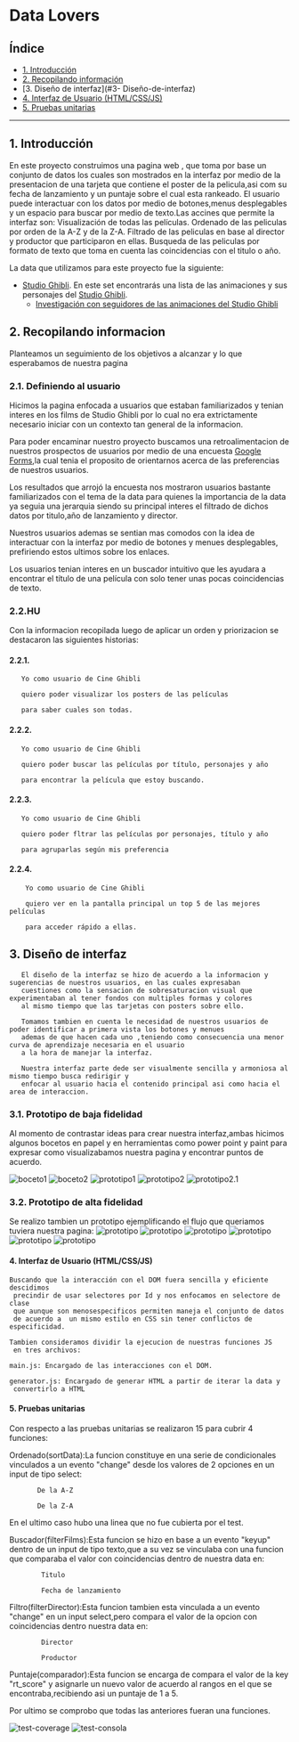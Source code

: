 # Data Lovers

## Índice

* [1. Introducción](#1-Introducción)
* [2. Recopilando información](#2-recopilando-información)
* [3. Diseño de interfaz](#3- Diseño-de-interfaz)
* [4. Interfaz de Usuario (HTML/CSS/JS)](#4-Implementación-de-la-Interfaz-de-Usuario-(HTML/CSS/JS))
* [5.  Pruebas unitarias](#5-Pruebas-unitarias)

***

## 1. Introducción


En este proyecto construimos una pagina web , que toma por base un conjunto de datos los cuales son mostrados en la interfaz por medio de la presentacion de una tarjeta que contiene el poster de la pelicula,asi com su fecha de lanzamiento y un puntaje sobre el cual esta rankeado.
El usuario puede interactuar con los datos por medio de botones,menus desplegables y un espacio para buscar por medio de texto.Las accines que permite  la interfaz son:
              Visualización de todas las películas.
               Ordenado de las peliculas por orden de la A-Z y de la Z-A.
               Filtrado de las peliculas en base al director y productor que participaron en ellas.
               Busqueda de las peliculas por formato de texto que toma en cuenta las coincidencias con el titulo o año.
               
La data que utilizamos para este proyecto fue la siguiente:              

* [Studio Ghibli](src/data/ghibli/ghibli.json).
  En este set encontrarás una lista de las animaciones y sus personajes del
  [Studio Ghibli](https://ghiblicollection.com/).
  - [Investigación con seguidores de las animaciones del Studio Ghibli](src/data/ghibli/README.md)




## 2. Recopilando informacion

Planteamos un seguimiento de los objetivos a alcanzar y lo que esperabamos de nuestra pagina

### 2.1. Definiendo al usuario

Hicimos la pagina enfocada a usuarios que estaban familiarizados y tenian interes en los films de Studio Ghibli por lo cual no era extrictamente necesario iniciar con un contexto tan general de la informacion.

Para poder encaminar nuestro proyecto buscamos una retroalimentacion de nuestros prospectos de usuarios por medio de una encuesta [Google Forms](https://docs.google.com/forms/d/1CBeQi23bW2J1OdZLrwLgxiqm4ndU9vKbKoNhQOCPYwk/edit?usp=sharing),la cual tenia el proposito de orientarnos acerca de las preferencias de nuestros usuarios.

Los resultados que arrojó la encuesta nos mostraron usuarios bastante familiarizados con el tema de la data para quienes la importancia de la data ya seguia una jerarquia siendo su principal interes el filtrado de dichos datos por titulo,año de lanzamiento y director.

Nuestros usuarios ademas se sentian mas comodos con la idea de interactuar con la interfaz por medio de botones y menues desplegables, prefiriendo estos ultimos sobre los enlaces.

Los usuarios tenian interes en un buscador intuitivo que les ayudara a encontrar el título de una película con solo tener unas pocas coincidencias de texto.


### 2.2.HU

Con la informacion recopilada luego de aplicar un orden y priorizacion se destacaron las siguientes historias:


#### 2.2.1.

       Yo como usuario de Cine Ghibli 

       quiero poder visualizar los posters de las películas 

       para saber cuales son todas.

#### 2.2.2.
       
       Yo como usuario de Cine Ghibli 

       quiero poder buscar las películas por título, personajes y año

       para encontrar la película que estoy buscando.

  
#### 2.2.3. 

       Yo como usuario de Cine Ghibli 

       quiero poder fltrar las películas por personajes, título y año
       
       para agruparlas según mis preferencia

#### 2.2.4.

        Yo como usuario de Cine Ghibli

        quiero ver en la pantalla principal un top 5 de las mejores películas

        para acceder rápido a ellas.


## 3. Diseño de interfaz
      
       El diseño de la interfaz se hizo de acuerdo a la informacion y sugerencias de nuestros usuarios, en las cuales expresaban 
       cuestiones como la sensacion de sobresaturacion visual que experimentaban al tener fondos con multiples formas y colores
       al mismo tiempo que las tarjetas con posters sobre ello.

       Tomamos tambien en cuenta le necesidad de nuestros usuarios de poder identificar a primera vista los botones y menues
       ademas de que hacen cada uno ,teniendo como consecuencia una menor curva de aprendizaje necesaria en el usuario
       a la hora de manejar la interfaz.

       Nuestra interfaz parte dede ser visualmente sencilla y armoniosa al mismo tiempo busca redirigir y 
       enfocar al usuario hacia el contenido principal asi como hacia el area de interaccion.


### 3.1. Prototipo de baja fidelidad

Al momento de contrastar ideas para crear nuestra interfaz,ambas hicimos algunos bocetos en papel y en herramientas como power point y paint para expresar como visualizabamos nuestra pagina y encontrar puntos de acuerdo.

![boceto1](./src/readme-img/bocetoPapel.png)
![boceto2](./src/readme-img/sketch.png)
![prototipo1](./src/readme-img/BOCETO%20GHIBLI.png)
![prototipo2](./src/readme-img/boceto1.png)
![prototipo2.1](./src/readme-img/boceto%202.png)

### 3.2. Prototipo de alta fidelidad
Se realizo tambien un prototipo ejemplificando el flujo que queriamos tuviera nuestra pagina:
![prototipo](./src/readme-img/vista1.png)
![prototipo](./src/readme-img/vista2.png)
![prototipo](./src/readme-img/Vista3.png)
![prototipo](./src/readme-img/vista4.png)
![prototipo](./src/readme-img/vista5.png)
![prototipo](./src/readme-img/Vista6.png)
         
     

#### 4. Interfaz de Usuario (HTML/CSS/JS)

    Buscando que la interacción con el DOM fuera sencilla y eficiente descidimos
     precindir de usar selectores por Id y nos enfocamos en selectore de clase 
     que aunque son menosespecificos permiten maneja el conjunto de datos 
     de acuerdo a  un mismo estilo en CSS sin tener conflictos de especificidad.

    Tambien consideramos dividir la ejecucion de nuestras funciones JS
     en tres archivos:
    
    main.js: Encargado de las interacciones con el DOM.

    generator.js: Encargado de generar HTML a partir de iterar la data y
     convertirlo a HTML


#### 5. Pruebas unitarias

Con respecto a las pruebas unitarias se realizaron 15 para cubrir 4 funciones:

Ordenado(sortData):La funcion constituye en una serie de condicionales vinculados a un evento "change" desde los valores de 2 opciones
en un input de tipo select:
        
           De la A-Z

           De la Z-A

 En el ultimo caso hubo una linea que no fue cubierta por el test.

 Buscador(filterFilms):Esta funcion se hizo en base a un evento "keyup" dentro de un input de tipo texto,que a su vez se vinculaba con
 una funcion que comparaba el valor con coincidencias dentro de nuestra data en:

            Titulo 

            Fecha de lanzamiento 

Filtro(filterDirector):Esta funcion tambien esta vinculada a un evento "change" en un input select,pero compara el valor de la opcion con
coincidencias dentro nuestra data en:

            Director

            Productor

Puntaje(comparador):Esta funcion se encarga de compara el valor de la key "rt_score" y asignarle un nuevo valor de acuerdo al rangos en el que se encontraba,recibiendo asi un puntaje de 1 a 5.


Por ultimo se comprobo que todas las anteriores fueran una funciones.


![test-coverage](./src/readme-img/test-coverage.png)
![test-consola](./src/IMG/test-consola.png)



